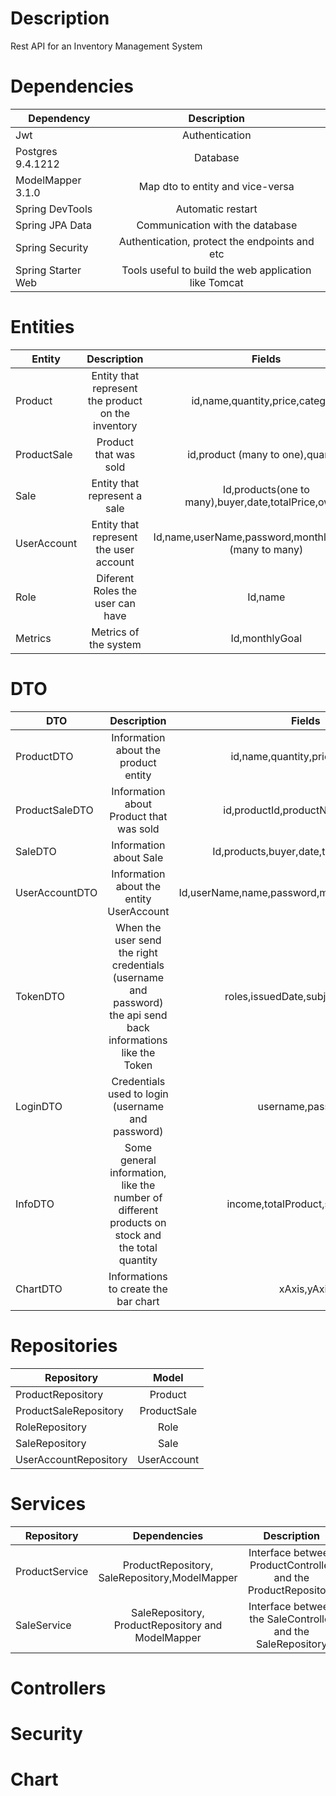# Description
Rest API for an Inventory Management System
# Dependencies
| Dependency  | Description |
| ------------- |:-------------:|
|  Jwt     | Authentication     |
| Postgres   9.4.1212 | Database     |
| ModelMapper 3.1.0| Map dto to entity and vice-versa     |
| Spring DevTools | Automatic restart     |
| Spring JPA Data      | Communication with the database     |
| Spring Security      | Authentication, protect the endpoints and etc    |
| Spring Starter Web      | Tools useful to build the web application like Tomcat     |

# Entities
| Entity  | Description | Fields |
| ------------- |:-------------:|:-------------:|
|  Product     | Entity that represent the product on the inventory     |id,name,quantity,price,category     |
| ProductSale   | Product that was sold    | id,product (many to one),quantity    |
| Sale | Entity that represent a sale     |Id,products(one to many),buyer,date,totalPrice,owner     |
| UserAccount | Entity that represent the user account     |Id,name,userName,password,monthlyGoal,roles (many to many)     |
| Role     | Diferent Roles the user can have     |Id,name     |
| Metrics      | Metrics of the system    |Id,monthlyGoal     |


# DTO
| DTO  | Description | Fields |
| ------------- |:-------------:|:-------------:|
|  ProductDTO    |Information about the product entity     |id,name,quantity,price,category     |
| ProductSaleDTO   | Information about Product that was sold    | id,productId,productName,quantity    |
| SaleDTO | Information about Sale     |Id,products,buyer,date,totalPrice,owner     |
| UserAccountDTO |Information about the entity UserAccount     |Id,userName,name,password,monthlyGoal,rolesName     |
| TokenDTO     | When the user send the right credentials (username and password) the api send back informations like the Token |roles,issuedDate,subject,fullToken     |
| LoginDTO      | Credentials used to login (username and password)   |username,password    |
| InfoDTO      |  Some general information, like the number of different products on stock and the total quantity   |income,totalProduct,sumQuantity    |
| ChartDTO      | Informations to create the bar chart   |xAxis,yAxis    |

# Repositories
| Repository  | Model |
| ------------- |:-------------:|
|  ProductRepository    |Product        |
| ProductSaleRepository   |ProductSale   |
| RoleRepository | Role     |
| SaleRepository |Sale        |
| UserAccountRepository     | UserAccount |

# Services
| Repository  | Dependencies | Description|
| ------------- |:-------------:|:-------------:|
|  ProductService    |    ProductRepository, SaleRepository,ModelMapper     | Interface between ProductController and the ProductRepository |
| SaleService   |SaleRepository, ProductRepository and ModelMapper   | Interface between the SaleController and the SaleRepository|


# Controllers

# Security



# Chart
